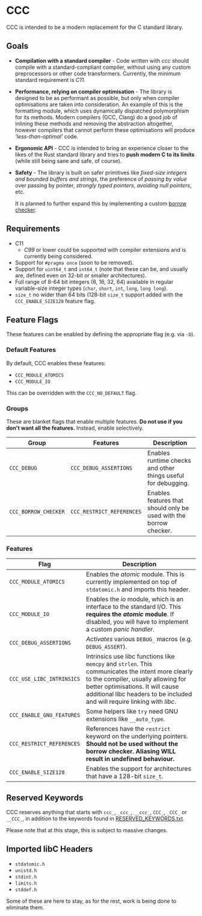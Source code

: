 # CCC

CCC is intended to be a modern replacement for the C standard library.

## Goals

- **Compilation with a standard compiler** - Code written with *ccc* should
  compile with a standard-compliant compiler, without using any custom
  preprocessors or other code transformers. Currently, the minimum standard
  requirement is *C11*.
- **Performance, relying on compiler optimisation** - The library is designed to
  be as performant as possible, but only when compiler optimisations are taken
  into consideration. An example of this is the formatting module, which uses
  dynamically dispatched polymorphism for its methods. Modern compilers (GCC,
  Clang) do a good job of inlining these methods and removing the abstraction
  altogether, however compilers that cannot perform these optimisations will
  produce *'less-than-optimal'* code.
- **Ergonomic API** - CCC is intended to bring an experience closer to the likes
  of the Rust standard library and tries to **push modern C to its limits**
  (while still being sane and safe, of course).
- **Safety** - The library is built on safer primitives like *fixed-size
  integers and bounded buffers and strings*, the preference of *passing by
  value* over passing by pointer, *strongly typed pointers*, *avoiding null
  pointers*, etc.

  It is planned to further expand this by implementing a custom [borrow
  checker](https://rustc-dev-guide.rust-lang.org/borrow_check.html).

## Requirements

- C11
	- *C99* or lower could be supported with compiler extensions and is
	  currently being considered.
- Support for `#pragma once` (soon to be removed).
- Support for `uint64_t` and `int64_t` (note that these can be, and usually are,
  defined even on 32-bit or smaller architectures).
- Full range of 8-64 bit integers (8, 16, 32, 64) available in regular
  variable-size integer types (`char`, `short`, `int`, `long`, `long long`).
- `size_t` no wider than 64 bits (128-bit `size_t` support added with the
  `CCC_ENABLE_SIZE128` feature flag.

## Feature Flags

These features can be enabled by defining the appropriate flag (e.g. via `-D`).

### Default Features

By default, CCC enables these features:

- `CCC_MODULE_ATOMICS`
- `CCC_MODULE_IO`

This can be overridden with the `CCC_NO_DEFAULT` flag.

### Groups

These are blanket flags that enable multiple features. **Do not use if you don't
want all the features.** Instead, enable selectively.

| Group                | Features                  | Description |
|----------------------|---------------------------|-------------|
| `CCC_DEBUG`          | `CCC_DEBUG_ASSERTIONS`    | Enables runtime checks and other things useful for debugging. |
| `CCC_BORROW_CHECKER` | `CCC_RESTRICT_REFERENCES` | Enables features that should only be used with the borrow checker. |

### Features

| Flag                      | Description |
|---------------------------|-------------|
| `CCC_MODULE_ATOMICS`      | Enables the *atomic* module. This is currently implemented on top of `stdatomic.h` and imports this header. |
| `CCC_MODULE_IO`           | Enables the *io* module, which is an interface to the standard I/O. This **requires the *atomic* module**. If disabled, you will have to implement a custom *panic handler*. |
| `CCC_DEBUG_ASSERTIONS`    | *Activates* various `DEBUG_` macros (e.g. `DEBUG_ASSERT`). |
| `CCC_USE_LIBC_INTRINSICS` | Intrinsics use libc functions like `memcpy` and `strlen`. This communicates the intent more clearly to the compiler, usually allowing for better optimisations. It will cause additional libc headers to be included and will require linking with *libc*. |
| `CCC_ENABLE_GNU_FEATURES` | Some helpers like `try` need GNU extensions like `__auto_type`. |
| `CCC_RESTRICT_REFERENCES` | References have the `restrict` keyword on the underlying pointers. **Should not be used without the borrow checker. Aliasing WILL result in undefined behaviour.** |
| `CCC_ENABLE_SIZE128`      | Enables the support for architectures that have a 128-bit `size_t`. |

## Reserved Keywords

CCC reserves anything that starts with `ccc_`, `_ccc_`, `__ccc_`, `CCC_`,
`_CCC_` or `__CCC_`, in addition to the keywords found in
[RESERVED_KEYWORDS.txt](RESERVED_KEYWORDS.txt).

Please note that at this stage, this is subject to massive changes.

## Imported libC Headers

- `stdatomic.h`
- `unistd.h`
- `stdint.h`
- `limits.h`
- `stddef.h`

Some of these are here to stay, as for the rest, work is being done to eliminate
them.
